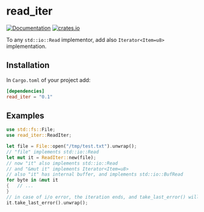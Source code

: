 # read_iter

[![Documentation](https://docs.rs/read_iter/badge.svg)](https://docs.rs/read_iter)
[![crates.io](https://img.shields.io/crates/v/read_iter.svg)](https://crates.io/crates/read_iter)

To any `std::io::Read` implementor, add also `Iterator<Item=u8>` implementation.

## Installation

In `Cargo.toml` of your project add:
```toml
[dependencies]
read_iter = "0.1"
```

## Examples

```rust
use std::fs::File;
use read_iter::ReadIter;

let file = File::open("/tmp/test.txt").unwrap();
// "file" implements std::io::Read
let mut it = ReadIter::new(file);
// now "it" also implements std::io::Read
// and "&mut it" implements Iterator<Item=u8>
// also "it" has internal buffer, and implements std::io::BufRead
for byte in &mut it
{	// ...
}
// in case of i/o error, the iteration ends, and take_last_error() will return Err
it.take_last_error().unwrap();
```
